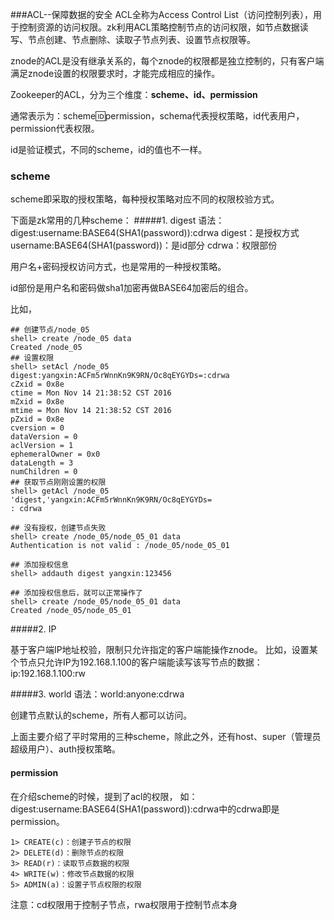 ###ACL--保障数据的安全
ACL全称为Access Control List（访问控制列表），用于控制资源的访问权限。zk利用ACL策略控制节点的访问权限，如节点数据读写、节点创建、节点删除、读取子节点列表、设置节点权限等。

znode的ACL是没有继承关系的，每个znode的权限都是独立控制的，只有客户端满足znode设置的权限要求时，才能完成相应的操作。

Zookeeper的ACL，分为三个维度：**scheme、id、permission**

通常表示为：scheme:id:permission，schema代表授权策略，id代表用户，permission代表权限。

id是验证模式，不同的scheme，id的值也不一样。


### scheme
scheme即采取的授权策略，每种授权策略对应不同的权限校验方式。

下面是zk常用的几种scheme：
#####1. digest
语法：digest:username:BASE64(SHA1(password)):cdrwa 
	digest：是授权方式 
	username:BASE64(SHA1(password))：是id部分 
	cdrwa：权限部份 

用户名+密码授权访问方式，也是常用的一种授权策略。

id部份是用户名和密码做sha1加密再做BASE64加密后的组合。

比如，

	## 创建节点/node_05
	shell> create /node_05 data
	Created /node_05
	## 设置权限
	shell> setAcl /node_05 digest:yangxin:ACFm5rWnnKn9K9RN/Oc8qEYGYDs=:cdrwa
	cZxid = 0x8e
	ctime = Mon Nov 14 21:38:52 CST 2016
	mZxid = 0x8e
	mtime = Mon Nov 14 21:38:52 CST 2016
	pZxid = 0x8e
	cversion = 0
	dataVersion = 0
	aclVersion = 1
	ephemeralOwner = 0x0
	dataLength = 3
	numChildren = 0
	## 获取节点刚刚设置的权限
	shell> getAcl /node_05
	'digest,'yangxin:ACFm5rWnnKn9K9RN/Oc8qEYGYDs=
	: cdrwa
	 
	## 没有授权，创建节点失败
	shell> create /node_05/node_05_01 data
	Authentication is not valid : /node_05/node_05_01
	 
	## 添加授权信息
	shell> addauth digest yangxin:123456
	 
	## 添加授权信息后，就可以正常操作了
	shell> create /node_05/node_05_01 data
	Created /node_05/node_05_01


#####2. IP

基于客户端IP地址校验，限制只允许指定的客户端能操作znode。 
比如，设置某个节点只允许IP为192.168.1.100的客户端能读写该写节点的数据：ip:192.168.1.100:rw

#####3. world
语法：world:anyone:cdrwa 

创建节点默认的scheme，所有人都可以访问。

上面主要介绍了平时常用的三种scheme，除此之外，还有host、super（管理员超级用户）、auth授权策略。

#### permission
在介绍scheme的时候，提到了acl的权限，
如：digest:username:BASE64(SHA1(password)):cdrwa中的cdrwa即是permission。 

	1> CREATE(c)：创建子节点的权限 
	2> DELETE(d)：删除节点的权限 
	3> READ(r)：读取节点数据的权限 
	4> WRITE(w)：修改节点数据的权限 
	5> ADMIN(a)：设置子节点权限的权限

注意：cd权限用于控制子节点，rwa权限用于控制节点本身